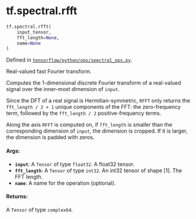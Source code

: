 <div itemscope itemtype="http://developers.google.com/ReferenceObject">
<meta itemprop="name" content="tf.spectral.rfft" />
<meta itemprop="path" content="Stable" />
</div>

# tf.spectral.rfft

``` python
tf.spectral.rfft(
    input_tensor,
    fft_length=None,
    name=None
)
```



Defined in [`tensorflow/python/ops/spectral_ops.py`](/code/stable/tensorflow/python/ops/spectral_ops.py).

Real-valued fast Fourier transform.

Computes the 1-dimensional discrete Fourier transform of a real-valued signal
over the inner-most dimension of `input`.

Since the DFT of a real signal is Hermitian-symmetric, `RFFT` only returns the
`fft_length / 2 + 1` unique components of the FFT: the zero-frequency term,
followed by the `fft_length / 2` positive-frequency terms.

Along the axis `RFFT` is computed on, if `fft_length` is smaller than the
corresponding dimension of `input`, the dimension is cropped. If it is larger,
the dimension is padded with zeros.

#### Args:

* <b>`input`</b>: A `Tensor` of type `float32`. A float32 tensor.
* <b>`fft_length`</b>: A `Tensor` of type `int32`.
    An int32 tensor of shape [1]. The FFT length.
* <b>`name`</b>: A name for the operation (optional).


#### Returns:

A `Tensor` of type `complex64`.